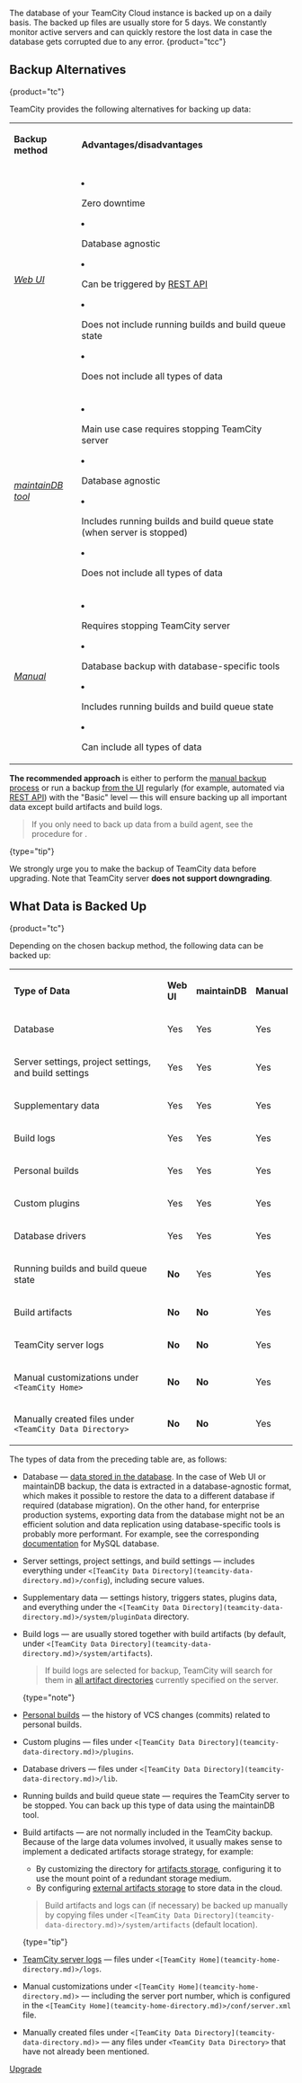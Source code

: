 [//]: # (title: TeamCity Data Backup)
[//]: # (auxiliary-id: TeamCity Data Backup)

The database of your TeamCity Cloud instance is backed up on a daily basis. The backed up files are usually store for 5 days. We constantly monitor active servers and can quickly restore the lost data in case the database gets corrupted due to any error.
{product="tcc"}

<anchor name="About+Data+Backup+in+TeamCity"/>

## Backup Alternatives
{product="tc"}

TeamCity provides the following alternatives for backing up data:

<table>
<tr>
<td><p><b>Backup method</b></p></td>
<td><p><b>Advantages/disadvantages</b></p></td>
</tr>

<tr>
<td><p><a href="creating-backup-from-teamcity-web-ui.md"><i>Web UI</i></a></p></td>
<td><p>
<list>
<li><p>Zero downtime</p></li>
<li><p>Database agnostic</p></li>
<li><p>Can be triggered by <a href="https://www.jetbrains.com/help/teamcity/rest/manage-data-backup.html">REST API</a></p></li>
<li><p>Does not include running builds and build queue state</p></li>
<li><p>Does not include all types of data</p></li>
</list>
</p></td>
</tr>

<tr>
<td><p><a href="creating-backup-via-maintaindb-command-line-tool.md"><i>maintainDB tool</i></a></p></td>
<td><p>
<list>
<li><p>Main use case requires stopping TeamCity server</p></li>
<li><p>Database agnostic</p></li>
<li><p>Includes running builds and build queue state (when server is stopped)</p></li>
<li><p>Does not include all types of data</p></li>
</list>
</p></td>
</tr>

<tr>
<td><p><a href="manual-backup-and-restore.md"><i>Manual</i></a></p></td>
<td><p>
<list>
<li><p>Requires stopping TeamCity server</p></li>
<li><p>Database backup with database-specific tools</p></li>
<li><p>Includes running builds and build queue state</p></li>
<li><p>Can include all types of data</p></li>
</list>
</p></td>
</tr>

</table>

__The recommended approach__ is either to perform the [manual backup process](manual-backup-and-restore.md) or run a backup [from the UI](creating-backup-from-teamcity-web-ui.md) regularly (for example, automated via [REST API](https://www.jetbrains.com/help/teamcity/rest/manage-data-backup.html)) with the "Basic" level — this will ensure backing up all important data except build artifacts and build logs.

> If you only need to back up data from a build agent, see the procedure for [](backing-up-build-agent-s-data.md).
>
{type="tip"}

<note>

We strongly urge you to make the backup of TeamCity data before upgrading. Note that TeamCity server __does not support downgrading__.
</note>

<anchor name="Backing+up+Data"/>

## What Data is Backed Up
{product="tc"}

Depending on the chosen backup method, the following data can be backed up:

<table>
<tr>
<td width="280"><p><b>Type of Data</b></p></td>
<td><p><b>Web UI</b></p></td>
<td><p><b>maintainDB</b></p></td>
<td><p><b>Manual</b></p></td>
</tr>

<tr>
<td><p>Database</p></td>
<td><p>Yes</p></td>
<td><p>Yes</p></td>
<td><p>Yes</p></td>
</tr>

<tr>
<td><p>Server settings, project settings, and build settings</p></td>
<td><p>Yes</p></td>
<td><p>Yes</p></td>
<td><p>Yes</p></td>
</tr>

<tr>
<td><p>Supplementary data</p></td>
<td><p>Yes</p></td>
<td><p>Yes</p></td>
<td><p>Yes</p></td>
</tr>

<tr>
<td><p>Build logs</p></td>
<td><p>Yes</p></td>
<td><p>Yes</p></td>
<td><p>Yes</p></td>
</tr>

<tr>
<td><p>Personal builds</p></td>
<td><p>Yes</p></td>
<td><p>Yes</p></td>
<td><p>Yes</p></td>
</tr>

<tr>
<td><p>Custom plugins</p></td>
<td><p>Yes</p></td>
<td><p>Yes</p></td>
<td><p>Yes</p></td>
</tr>

<tr>
<td><p>Database drivers</p></td>
<td><p>Yes</p></td>
<td><p>Yes</p></td>
<td><p>Yes</p></td>
</tr>

<tr>
<td><p>Running builds and build queue state</p></td>
<td><p><b>No</b></p></td>
<td><p>Yes</p></td>
<td><p>Yes</p></td>
</tr>

<tr>
<td><p>Build artifacts</p></td>
<td><p><b>No</b></p></td>
<td><p><b>No</b></p></td>
<td><p>Yes</p></td>
</tr>

<tr>
<td><p>TeamCity server logs</p></td>
<td><p><b>No</b></p></td>
<td><p><b>No</b></p></td>
<td><p>Yes</p></td>
</tr>

<tr>
<td><p>Manual customizations under <code>&lt;TeamCity Home&gt;</code></p></td>
<td><p><b>No</b></p></td>
<td><p><b>No</b></p></td>
<td><p>Yes</p></td>
</tr>

<tr>
<td><p>Manually created files under <code>&lt;TeamCity Data Directory&gt;</code></p></td>
<td><p><b>No</b></p></td>
<td><p><b>No</b></p></td>
<td><p>Yes</p></td>
</tr>

</table>

The types of data from the preceding table are, as follows:

* Database — [data stored in the database](manual-backup-and-restore.md#Database+Data). In the case of Web UI or maintainDB backup, the data is extracted in a database-agnostic format, which makes it possible to restore the data to a different database if required (database migration). On the other hand, for enterprise production systems, exporting data from the database might not be an efficient solution and data replication using database-specific tools is probably more performant. For example, see the corresponding [documentation](https://dev.mysql.com/doc/refman/8.0/en/replication.html) for MySQL database.

* Server settings, project settings, and build settings — includes everything under `<[TeamCity Data Directory](teamcity-data-directory.md)>/config`), including secure values.
* Supplementary data — settings history, triggers states, plugins data, and everything under the `<[TeamCity Data Directory](teamcity-data-directory.md)>/system/pluginData` directory.
* Build logs — are usually stored together with build artifacts (by default, under `<[TeamCity Data Directory](teamcity-data-directory.md)>/system/artifacts`).
   > If build logs are selected for backup, TeamCity will search for them in [all artifact directories](build-artifact.md) currently specified on the server.
   >
   {type="note"}
* [Personal builds](personal-build.md) — the history of VCS changes (commits) related to personal builds.
* Custom plugins — files under `<[TeamCity Data Directory](teamcity-data-directory.md)>/plugins`.
* Database drivers — files under `<[TeamCity Data Directory](teamcity-data-directory.md)>/lib`.
* Running builds and build queue state — requires the TeamCity server to be stopped. You can back up this type of data using the maintainDB tool.

* Build artifacts — are not normally included in the TeamCity backup. Because of the large data volumes involved, it usually makes sense to implement a dedicated artifacts storage strategy, for example:
   * By customizing the directory for [artifacts storage](teamcity-configuration-and-maintenance.md#artifact-directories), configuring it to use the mount point of a redundant storage medium.
   * By configuring [external artifacts storage](configuring-artifacts-storage.md#external-artifacts-storage) to store data in the cloud.
   > Build artifacts and logs can (if necessary) be backed up manually by copying files under `<[TeamCity Data Directory](teamcity-data-directory.md)>/system/artifacts` (default location).
   >
   {type="tip"}

* [TeamCity server logs](teamcity-server-logs.md) — files under `<[TeamCity Home](teamcity-home-directory.md)>/logs`.
* Manual customizations under `<[TeamCity Home](teamcity-home-directory.md)>` — including the server port number, which is configured in the `<[TeamCity Home](teamcity-home-directory.md)>/conf/server.xml` file.
* Manually created files under `<[TeamCity Data Directory](teamcity-data-directory.md)>` — any files under `<TeamCity Data Directory>` that have not already been mentioned.

[//]: # (Internal note. Do not delete. also https://youtrack.jetbrains.com/issue/TW-43056)

<seealso product="tc">
        <category ref="installation">
            <a href="upgrading-teamcity-server-and-agents.md">Upgrade</a>
        </category>
</seealso>